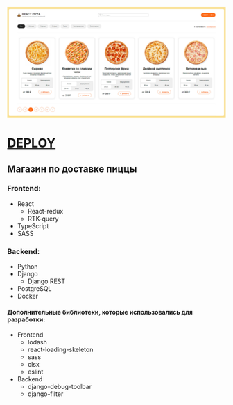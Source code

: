 ![Preview](https://github.com/diplomatgmg/react-pizza/blob/main/frontend/public/preview.jpg?raw=true)

# [DEPLOY](https://react-pizza-chi-eight.vercel.app/)

## Магазин по доставке пиццы


### Frontend:
 - React
   - React-redux
   - RTK-query
 - TypeScript
 - SASS

### Backend:
  - Python
  - Django
    - Django REST
  - PostgreSQL
  - Docker

#### Дополнительные библиотеки, которые использовались для разработки:

- Frontend
    - lodash
    - react-loading-skeleton
    - sass
    - clsx
    - eslint
- Backend
    - django-debug-toolbar
    - django-filter
